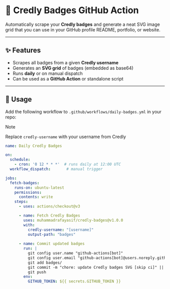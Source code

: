 # 🏅 Credly Badges GitHub Action

Automatically scrape your **Credly badges** and generate a neat SVG image grid that you can use in your GitHub profile README, portfolio, or website.  

---

## ✨ Features
- Scrapes all badges from a given **Credly username**  
- Generates an **SVG grid** of badges (embedded as base64)  
- Runs **daily** or on manual dispatch  
- Can be used as a **GitHub Action** or standalone script  

---

## 🚀 Usage

Add the following workflow to `.github/workflows/daily-badges.yml` in your repo:

>[!NOTE]
> Replace `credly-username` with your username from Credly

```yaml
name: Daily Credly Badges

on:
  schedule:
    - cron: '0 12 * * *'  # runs daily at 12:00 UTC
  workflow_dispatch:       # manual trigger

jobs:
  fetch-badges:
    runs-on: ubuntu-latest
    permissions:
      contents: write
    steps:
      - uses: actions/checkout@v3

      - name: Fetch Credly Badges
        uses: muhammadrafayasif/credly-badges@v1.0.0
        with:
          credly-username: "[username]"
          output-path: "badges"
          
      - name: Commit updated badges
        run: |
          git config user.name "github-actions[bot]"
          git config user.email "github-actions[bot]@users.noreply.github.com"
          git add badges/
          git commit -m "chore: update Credly badges SVG [skip ci]" || echo "No changes to commit"
          git push
        env:
          GITHUB_TOKEN: ${{ secrets.GITHUB_TOKEN }}
